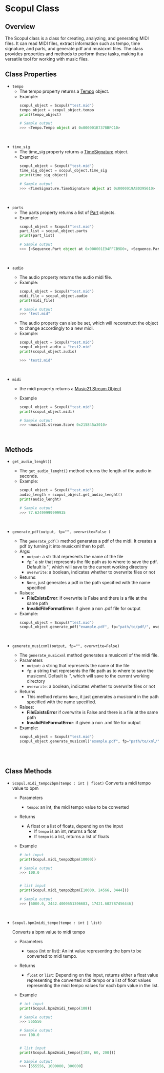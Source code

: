 # Scopul Class

## Overview
The Scopul class is a class for creating, analyzing, and generating MIDI files. It can read MIDI files, extract information such as tempo, time signature, and parts, and generate pdf and musicxml files. The class provides properties and methods to perform these tasks, making it a versatile tool for working with music files.


## Class Properties
- `tempo`
  - The tempo property returns a [Tempo](tempo.md) object.
  - Example:
    ```python
    scopul_object = Scopul("test.mid")
    tempo_object = scopul_object.tempo
    print(tempo_object)

    # Sample output
    >>> <Tempo.Tempo object at 0x000001B737BBFC10>
    ```
<br>

- `time_sig`
  - The time_sig property returns a [TimeSignature](timesig.md) object.
  - Example:
    ```python
    scopul_object = Scopul("test.mid")
    time_sig_object = scopul_object.time_sig
    print(time_sig_object)

    # Sample output
    >>> <TimeSignature.TimeSignature object at 0x0000019AB0395610>
    ```
<br>

- `parts`
  - The parts property returns a list of [Part](part.md) objects.
  - Example:
    ```python
    scopul_object = Scopul("test.mid")
    part_list = scopul_object.parts
    print(part_list)

    # Sample output
    >>> [<Sequence.Part object at 0x000001E94FFCB9D0>, <Sequence.Part object at 0x000001E9501EBF50>]
    ```

<br>

- `audio`
  - The audio property returns the audio midi file.
  - Example:
    ```python
    scopul_object = Scopul("test.mid")
    midi_file = scopul_object.audio
    print(midi_file)

    # Sample Output
    >>> "test.mid"
    ```
  - The audio property can also be set, which will reconstruct the object to change accordingly to a new midi.
  - Example:
    ```python
    scopul_object = Scopul("test.mid")
    scopul_object.audio = "test2.mid"
    print(scopul_object.audio)

    >>> "test2.mid"
    ```
  
  <br>

- `midi`
  - the midi property returns a [Music21 Stream Object](https://web.mit.edu/music21/doc/usersGuide/usersGuide_06_stream2.html)

  - Example
    ```python
    scopul_object = Scopul("test.mid")
    print(scopul_object.midi)

    # Sample output
    >>> <music21.stream.Score 0x215845a3010>
    ```

<br>

## Methods
- `get_audio_lenght()`
  - The `get_audio_lenght()` method returns the length of the audio in seconds.
  - Example:
    ```python
    scopul_object = Scopul("test.mid")
    audio_length = scopul_object.get_audio_lenght()
    print(audio_lenght)

    # Sample output
    >>> 77.62499999999935
    ```
  
  <br>

- `generate_pdf(output, fp="", overwrite=False )`
  - The `generate_pdf()` method generates a pdf of the midi. It creates a pdf by turning it into musicxml then to pdf.
  - Args:
    - `output`: a str that represents the name of the file
    - `fp`:` a str that represents the file path as to where to save the pdf. Default is '', which will save to the current working directory
    - `overwrite`: a boolean, indicates whether to overwrite files or not
  - Returns:
    - `None`, just generates a pdf in the path specified with the name specified
  - Raises:
    - **FileExistsError**: if overwrite is False and there is a file at the same path
    - **InvalidFileFormatError**: if given a non .pdf file for output
  - Example:
    ```python
    scopul_object = Scopul("test.mid")
    scopul_object.generate_pdf("example.pdf", fp="path/to/pdf/", overwrite=True)
    ```
  
  <br>
- `generate_musicxml(output, fp="", overwrite=False)`
  - The `generate_musicxml` method generates a musicxml of the midi file.
  - Parameters
    - `output`: a string that represents the name of the file
    - `fp`: a string that represents the file path as to where to save the musicxml. Default is '', which will save to the current working directory
    - `overwrite`: a boolean, indicates whether to overwrite files or not
  - Returns
    - This method returns `None`, it just generates a musicxml in the path specified with the name specified.
  - Raises:
    - **FileExistsError** if overwrite is False and there is a file at the same path
    - **InvalidFileFormatError**: if given a non .xml file for output
  - Example:
    ```python
    scopul_object = Scopul("test.mid")
    scopul_object.generate_musicxml("example.pdf", fp="path/to/xml/", overwrite=True)
    ```
   
<br><br>

## Class Methods 

- `Scopul.midi_tempo2bpm(tempo : int | float)`
  Converts a midi tempo value to bpm


  - Parameters
    - `tempo`: an int, the midi tempo value to be converted


  - Returns
    - A float or a list of floats, depending on the input
      - If `tempo` is an int, returns a float
      - If `tempo` is a list, returns a list of floats


  - Example
    ```python
    # int input
    print(Scopul.midi_tempo2bpm(10000))

    # Sample output
    >>> 100.0


    # list input
    print(Scopul.midi_tempo2bpm([10000, 24566, 3444]))

    # Sample output
    >>> [6000.0, 2442.4000651306683, 17421.602787456446]
    ```

<br>

- `Scopul.bpm2midi_tempo(tempo : int | list)`


  Converts a bpm value to midi tempo


  - Parameters


    - `tempo` (int or list): An int value representing the bpm to be converted to midi tempo.


  - Returns


    - `float` or `list`: Depending on the input, returns either a float value representing the converted midi tempo or a list of float values representing the midi tempo values for each bpm value in the list.


  - Example
    ```python
    # int input
    print(Scopul.bpm2midi_tempo(108))

    # Sample output
    >>> 555556

    # Sample output
    >>> 100.0


    # list input
    print(Scopul.bpm2midi_tempo([108, 60, 200]))

    # Sample output
    >>> [555556, 1000000, 300000]
    ```
